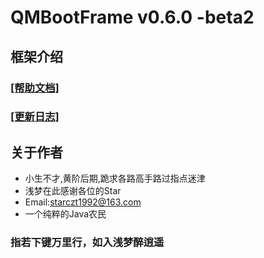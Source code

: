 # QMBootFrame v0.6.0 -beta2

## 框架介绍

### [[帮助文档]](https://github.com/starmcc/QMBootFrame/wiki)

### [[更新日志]](https://github.com/starmcc/QMBootFrame/wiki/Version)

## 关于作者

- 小生不才,黄阶后期,跪求各路高手路过指点迷津
- 浅梦在此感谢各位的Star
- Email:starczt1992@163.com
- 一个纯粹的Java农民

### 指若下键万里行，如入浅梦醉逍遥